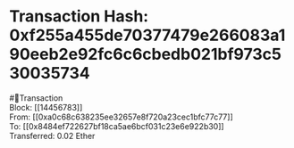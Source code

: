 
Transaction Hash: 0xf255a455de70377479e266083a190eeb2e92fc6c6cbedb021bf973c530035734
====================================================================================
  
#💸Transaction  
Block: [[14456783]]  
From: [[0xa0c68c638235ee32657e8f720a23cec1bfc77c77]]  
To: [[0x8484ef722627bf18ca5ae6bcf031c23e6e922b30]]  
Transferred: 0.02 Ether